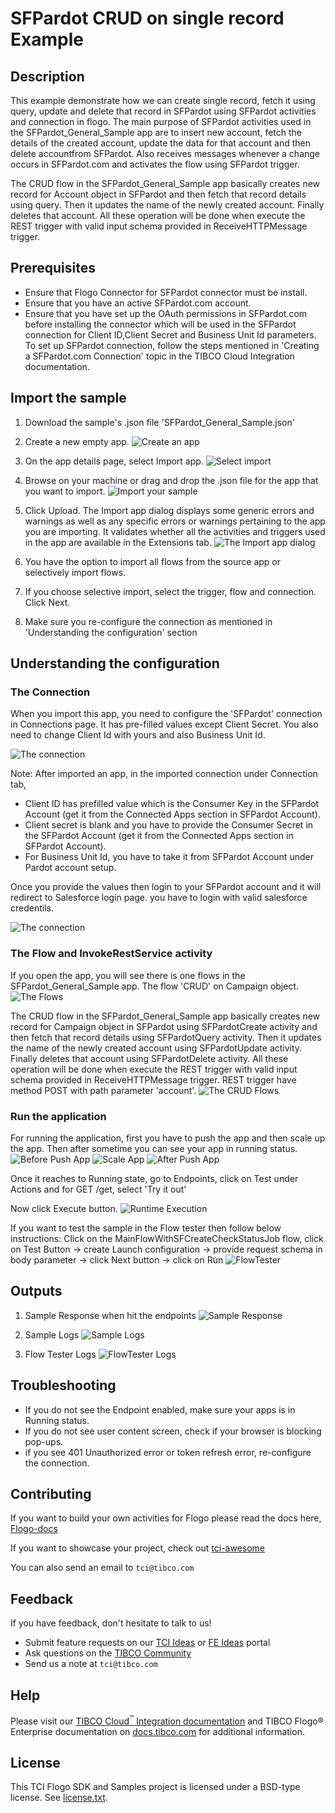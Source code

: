 # SFPardot CRUD on single record Example


## Description

This example demonstrate how we can create single record, fetch it using query, update and delete that record in SFPardot using SFPardot activities and connection in flogo.
The main purpose of SFPardot activities used in the SFPardot_General_Sample app are to insert new account, fetch the details of the created account, update the data for that account and then delete accountfrom SFPardot. Also receives messages whenever a change occurs in SFPardot.com and activates the flow using SFPardot trigger.

The CRUD flow in the SFPardot_General_Sample app basically creates new record for Account object in SFPardot and then fetch that record details using query. Then it updates the name of the newly created account. Finally deletes that account. All these operation will be done when execute the REST trigger with valid input schema provided in ReceiveHTTPMessage trigger.


## Prerequisites

* Ensure that Flogo Connector for SFPardot connector must be install.
* Ensure that you have an active SFPardot.com account.
* Ensure that you have set up the OAuth permissions in SFPardot.com before installing the connector which will be used in the SFPardot connection for Client ID,Client Secret and Business Unit Id parameters. To set up SFPardot connection, follow the steps mentioned in 'Creating a SFPardot.com Connection' topic in the TIBCO Cloud Integration documentation.

## Import the sample

1. Download the sample's .json file 'SFPardot_General_Sample.json'

2. Create a new empty app.
![Create an app](../../../import-screenshots/sfpardot_screenshots/1.png)

3. On the app details page, select Import app.
![Select import](../../../import-screenshots/sfpardot_screenshots/2.png)

4. Browse on your machine or drag and drop the .json file for the app that you want to import.
![Import your sample](../../../import-screenshots/sfpardot_screenshots/3.png)

5. Click Upload. The Import app dialog displays some generic errors and warnings as well as any specific errors or warnings pertaining to the app you are importing. It validates whether all the activities and triggers used in the app are available in the Extensions tab.
![The Import app dialog](../../../import-screenshots/sfpardot_screenshots/4.png)

6. You have the option to import all flows from the source app or selectively import flows.

7. If you choose selective import, select the trigger, flow and connection. Click Next.

8. Make sure you re-configure the connection as mentioned in 'Understanding the configuration' section

## Understanding the configuration

### The Connection
When you import this app, you need to configure the 'SFPardot' connection in Connections page. It has pre-filled values except Client Secret. You also need to change Client Id with yours and also Business Unit Id.

![The connection](../../../import-screenshots/sfpardot_screenshots/ImportSFPardotConnection.png)

Note: After imported an app, in the imported connection under Connection tab,
* Client ID has prefilled value which is the Consumer Key in the SFPardot Account (get it from the Connected Apps section in SFPardot Account).
* Client secret is blank and you have to provide the Consumer Secret in the SFPardot Account (get it from the Connected Apps section in SFPardot Account).
* For Business Unit Id, you have to take it from SFPardot Account under Pardot account setup.

Once you provide the values then login to your SFPardot account and it will redirect to Salesforce login page. you have to login with valid salesforce credentils.

![The connection](../../../import-screenshots/sfpardot_screenshots/SFPardotLogin.png)

### The Flow and InvokeRestService activity
If you open the app, you will see there is one flows in the SFPardot_General_Sample app. The flow 'CRUD' on Campaign object.
![The Flows](../../../import-screenshots/sfpardot_screenshots/CRUDFlow.png)

The CRUD flow in the SFPardot_General_Sample app basically creates new record for Campaign object in SFPardot using SFPardotCreate activity and then fetch that record details using SFPardotQuery activity. Then it updates the name of the newly created account using SFPardotUpdate activity. Finally deletes that account using SFPardotDelete activity. All these operation will be done when execute the REST trigger with valid input schema provided in ReceiveHTTPMessage trigger. REST trigger have method POST with path parameter 'account'.
![The CRUD Flows](../../../import-screenshots/sfpardot_screenshots/CRUDFlowactivities.png)



### Run the application
For running the application, first you have to push the app and then scale up the app. Then after sometime you can see your app in running status.
![Before Push App](../../../import-screenshots/sfpardot_screenshots/NotDeployedState.png)
![Scale App](../../../import-screenshots/sfpardot_screenshots/ScaleApp.png)
![After Push App](../../../import-screenshots/sfpardot_screenshots/AfterPushAppRunningState.png)

Once it reaches to Running state, go to Endpoints, click on Test under Actions and for GET /get, select 'Try it out'

Now click Execute button.
![Runtime Execution](../../../import-screenshots/sfpardot_screenshots/RESTRequest.png)

If you want to test the sample in the Flow tester then follow below instructions:
Click on the MainFlowWithSFCreateCheckStatusJob flow, click on Test Button -> create Launch configuration -> provide request schema in body parameter -> click Next button -> click on Run
![FlowTester](../../../import-screenshots/sfpardot_screenshots/Flowtester.png)

## Outputs

1. Sample Response when hit the endpoints
![Sample Response](../../../import-screenshots/sfpardot_screenshots/RuntimeExecution.png)

2. Sample Logs
![Sample Logs](../../../import-screenshots/sfpardot_screenshots/SampleLogs.png)

3. Flow Tester Logs
![FlowTester Logs](../../../import-screenshots/sfpardot_screenshots/FlowTesterLogs.png)


## Troubleshooting

* If you do not see the Endpoint enabled, make sure your apps is in Running status.
* If you do not see user content screen, check if your browser is blocking pop-ups.
* if you see 401 Unauthorized error or token refresh error, re-configure the connection.

## Contributing
If you want to build your own activities for Flogo please read the docs here, [Flogo-docs](https://tibcosoftware.github.io/flogo/)

If you want to showcase your project, check out [tci-awesome](https://github.com/TIBCOSoftware/tci-awesome)

You can also send an email to `tci@tibco.com`

## Feedback
If you have feedback, don't hesitate to talk to us!

* Submit feature requests on our [TCI Ideas](https://ideas.tibco.com/?project=TCI) or [FE Ideas](https://ideas.tibco.com/?project=FE) portal
* Ask questions on the [TIBCO Community](https://community.tibco.com/answers/product/344006)
* Send us a note at `tci@tibco.com`

## Help
Please visit our [TIBCO Cloud<sup>&trade;</sup> Integration documentation](https://integration.cloud.tibco.com/docs/) and TIBCO Flogo® Enterprise documentation on [docs.tibco.com](https://docs.tibco.com/) for additional information.

## License
This TCI Flogo SDK and Samples project is licensed under a BSD-type license. See [license.txt](license.txt).
